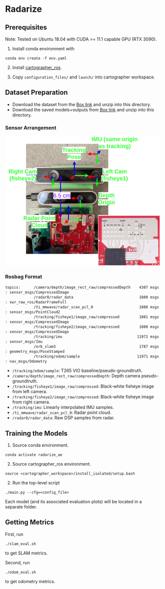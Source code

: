 # Radarize

## Prerequisites

Note: Tested on Ubuntu 18.04 with CUDA >= 11.1 capable GPU (RTX 3090).

1. Install conda environment with 
```shell script
conda env create -f env.yaml
```

2. Install [cartographer_ros](https://google-cartographer-ros.readthedocs.io/en/latest/compilation.html).

3. Copy ```configuration_files/``` and ```launch/``` into cartographer workspace.

## Dataset Preparation

- Download the dataset from the [Box link]() and unzip into this directory.
- Download the saved models+outputs from [Box link]() and unzip into this directory.

### Sensor Arrangement
<img src="calib/coords_1843.drawio.png" width="600" />

### Rosbag Format

```shell script
topics:      /camera/depth/image_rect_raw/compressedDepth    4307 msgs    : sensor_msgs/CompressedImage
             /radar0/radar_data                              1800 msgs    : xwr_raw_ros/RadarFrameFull 
             /ti_mmwave/radar_scan_pcl_0                     1800 msgs    : sensor_msgs/PointCloud2    
             /tracking/fisheye1/image_raw/compressed         1801 msgs    : sensor_msgs/CompressedImage
             /tracking/fisheye2/image_raw/compressed         1800 msgs    : sensor_msgs/CompressedImage
             /tracking/imu                                  11972 msgs    : sensor_msgs/Imu            
             /orb_slam3                                      1787 msgs    : geometry_msgs/PoseStamped  
             /tracking/odom/sample                          11971 msgs    : nav_msgs/Odometry
```

- `/tracking/odom/sample`: T265 VIO baseline/pseudo-groundtruth.
- `/camera/depth/image_rect_raw/compressedDepth`: Depth camera pseudo-groundtruth.
- `/tracking/fisheye1/image_raw/compressed`:  Black-white fisheye image from left camera.
- `/tracking/fisheye2/image_raw/compressed`:  Black-white fisheye image from right camera.
- `/tracking/imu`: Linearly interpolated IMU samples.
- `/ti_mmwave/radar_scan_pcl_0`:  Radar point cloud.
- `/radar0/radar_data`: Raw DSP samples from radar.

## Training the Models 
1. Source conda environment.
```shell script
conda activate radarize_ae
```

2. Source cartographer_ros environment.
```shell script
source <cartographer_workspace>/install_isolated/setup.bash
```

2. Run the top-level script

```shell script
./main.py --cfg=<config_file>
```

Each model (and its associated evaluation plots) will be located in a separate folder.

## Getting Metrics

First, run 
```shell script
./slam_eval.sh
```
to get SLAM metrics.

Second, run
```shell script
./odom_eval.sh
```
to get odometry metrics.


